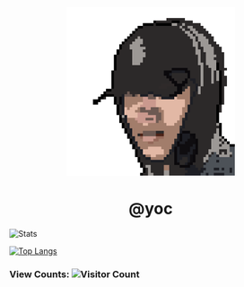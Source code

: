 <!---
YOCdot/YOCdot is a ✨ special ✨ repository because its `README.md` (this file) appears on your GitHub profile.
You can click the Preview link to take a look at your changes.
--->

<div align=center>
<img width='300' height='300' src="./favicon.png" />

<h1>@yoc</h1>
  
</div>
  
![Stats](https://github-readme-stats.vercel.app/api?username=YOCdot&show_icons=true&theme=tokyonight)

[![Top Langs](https://github-readme-stats.vercel.app/api/top-langs/?username=YOCdot)](https://github.com/YOCdot/github-readme-stats)

### View Counts: ![Visitor Count](https://profile-counter.glitch.me/Christmas/count.svg)
